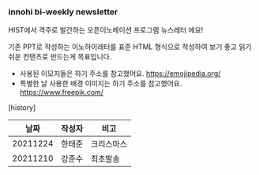 ### innohi bi-weekly newsletter
HIST에서 격주로 발간하는 오픈이노베이션 프로그램 뉴스레터 에요!

기존 PPT로 작성하는 이노하이레터를 표준 HTML 형식으로 작성하여 보기 좋고 읽기 쉬운 컨탠츠로 만드는게 목표입니다.

- 사용된 이모지들은 하기 주소를 참고했어요.
https://emojipedia.org/
- 특별한 날 사용한 배경 이미지는 하기 주소를 참고했어요.
https://www.freepik.com/

[history]

|날짜|작성자|비고|
|------|---|---|
|20211224|한태준|크리스마스|
|20211210|강준수|최초발송|
